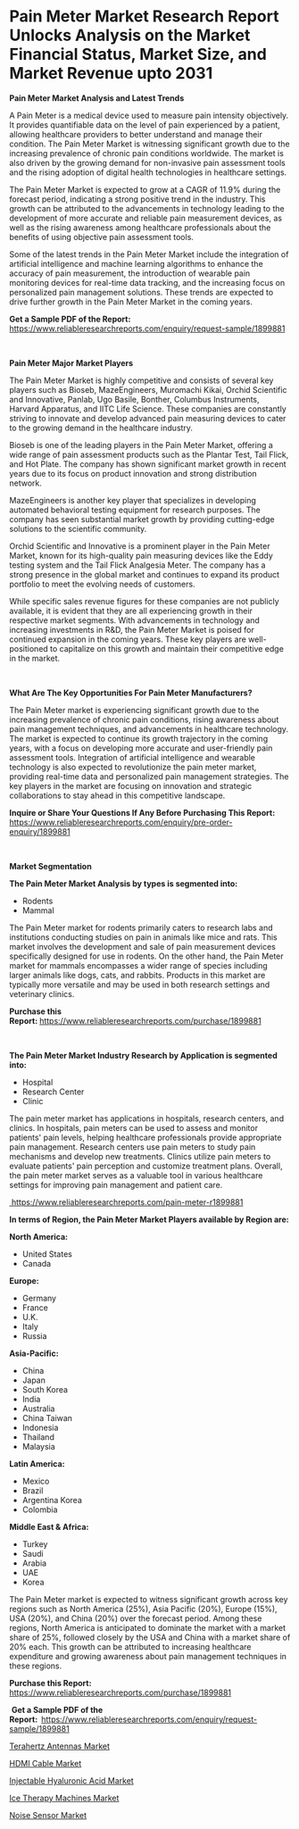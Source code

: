<p><h1>Pain Meter Market Research Report Unlocks Analysis on the Market Financial Status, Market Size, and Market Revenue upto 2031</h1></p><p><strong>Pain Meter Market Analysis and Latest Trends</strong></p>
<p><p>A Pain Meter is a medical device used to measure pain intensity objectively. It provides quantifiable data on the level of pain experienced by a patient, allowing healthcare providers to better understand and manage their condition. The Pain Meter Market is witnessing significant growth due to the increasing prevalence of chronic pain conditions worldwide. The market is also driven by the growing demand for non-invasive pain assessment tools and the rising adoption of digital health technologies in healthcare settings.</p><p>The Pain Meter Market is expected to grow at a CAGR of 11.9% during the forecast period, indicating a strong positive trend in the industry. This growth can be attributed to the advancements in technology leading to the development of more accurate and reliable pain measurement devices, as well as the rising awareness among healthcare professionals about the benefits of using objective pain assessment tools.</p><p>Some of the latest trends in the Pain Meter Market include the integration of artificial intelligence and machine learning algorithms to enhance the accuracy of pain measurement, the introduction of wearable pain monitoring devices for real-time data tracking, and the increasing focus on personalized pain management solutions. These trends are expected to drive further growth in the Pain Meter Market in the coming years.</p></p>
<p><strong>Get a Sample PDF of the Report:&nbsp;</strong> <a href="https://www.reliableresearchreports.com/enquiry/request-sample/1899881">https://www.reliableresearchreports.com/enquiry/request-sample/1899881</a></p>
<p>&nbsp;</p>
<p><strong>Pain Meter Major Market Players</strong></p>
<p><p>The Pain Meter Market is highly competitive and consists of several key players such as Bioseb, MazeEngineers, Muromachi Kikai, Orchid Scientific and Innovative, Panlab, Ugo Basile, Bonther, Columbus Instruments, Harvard Apparatus, and IITC Life Science. These companies are constantly striving to innovate and develop advanced pain measuring devices to cater to the growing demand in the healthcare industry.</p><p>Bioseb is one of the leading players in the Pain Meter Market, offering a wide range of pain assessment products such as the Plantar Test, Tail Flick, and Hot Plate. The company has shown significant market growth in recent years due to its focus on product innovation and strong distribution network.</p><p>MazeEngineers is another key player that specializes in developing automated behavioral testing equipment for research purposes. The company has seen substantial market growth by providing cutting-edge solutions to the scientific community.</p><p>Orchid Scientific and Innovative is a prominent player in the Pain Meter Market, known for its high-quality pain measuring devices like the Eddy testing system and the Tail Flick Analgesia Meter. The company has a strong presence in the global market and continues to expand its product portfolio to meet the evolving needs of customers.</p><p>While specific sales revenue figures for these companies are not publicly available, it is evident that they are all experiencing growth in their respective market segments. With advancements in technology and increasing investments in R&D, the Pain Meter Market is poised for continued expansion in the coming years. These key players are well-positioned to capitalize on this growth and maintain their competitive edge in the market.</p></p>
<p>&nbsp;</p>
<p><strong>What Are The Key Opportunities For Pain Meter Manufacturers?</strong></p>
<p><p>The Pain Meter market is experiencing significant growth due to the increasing prevalence of chronic pain conditions, rising awareness about pain management techniques, and advancements in healthcare technology. The market is expected to continue its growth trajectory in the coming years, with a focus on developing more accurate and user-friendly pain assessment tools. Integration of artificial intelligence and wearable technology is also expected to revolutionize the pain meter market, providing real-time data and personalized pain management strategies. The key players in the market are focusing on innovation and strategic collaborations to stay ahead in this competitive landscape.</p></p>
<p><strong>Inquire or Share Your Questions If Any Before Purchasing This Report:</strong> <a href="https://www.reliableresearchreports.com/enquiry/pre-order-enquiry/1899881">https://www.reliableresearchreports.com/enquiry/pre-order-enquiry/1899881</a></p>
<p>&nbsp;</p>
<p><strong>Market Segmentation</strong></p>
<p><strong>The Pain Meter Market Analysis by types is segmented into:</strong></p>
<p><ul><li>Rodents</li><li>Mammal</li></ul></p>
<p><p>The Pain Meter market for rodents primarily caters to research labs and institutions conducting studies on pain in animals like mice and rats. This market involves the development and sale of pain measurement devices specifically designed for use in rodents. On the other hand, the Pain Meter market for mammals encompasses a wider range of species including larger animals like dogs, cats, and rabbits. Products in this market are typically more versatile and may be used in both research settings and veterinary clinics.</p></p>
<p><strong>Purchase this Report:&nbsp;</strong><a href="https://www.reliableresearchreports.com/purchase/1899881">https://www.reliableresearchreports.com/purchase/1899881</a></p>
<p>&nbsp;</p>
<p><strong>The Pain Meter Market Industry Research by Application is segmented into:</strong></p>
<p><ul><li>Hospital</li><li>Research Center</li><li>Clinic</li></ul></p>
<p><p>The pain meter market has applications in hospitals, research centers, and clinics. In hospitals, pain meters can be used to assess and monitor patients' pain levels, helping healthcare professionals provide appropriate pain management. Research centers use pain meters to study pain mechanisms and develop new treatments. Clinics utilize pain meters to evaluate patients' pain perception and customize treatment plans. Overall, the pain meter market serves as a valuable tool in various healthcare settings for improving pain management and patient care.</p></p>
<p><a href="https://www.reliableresearchreports.com/pain-meter-r1899881">&nbsp;https://www.reliableresearchreports.com/pain-meter-r1899881</a></p>
<p><strong>In terms of Region, the Pain Meter Market Players available by Region are:</strong></p>
<p>
    <p> <strong> North America: </strong>
        <ul>
            <li>United States</li>
            <li>Canada</li>
        </ul>
        </p> 
    <p> <strong> Europe: </strong>
        <ul>
            <li>Germany</li>
            <li>France</li>
            <li>U.K.</li>
            <li>Italy</li>
            <li>Russia</li>
        </ul>
        </p> 
    <p> <strong> Asia-Pacific: </strong>
        <ul>
            <li>China</li>
            <li>Japan</li>
            <li>South Korea</li>
            <li>India</li>
            <li>Australia</li>
            <li>China Taiwan</li>
            <li>Indonesia</li>
            <li>Thailand</li>
            <li>Malaysia</li>
        </ul>
        </p> 
    <p> <strong> Latin America: </strong>
        <ul>
            <li>Mexico</li>
            <li>Brazil</li>
            <li>Argentina Korea</li>
            <li>Colombia</li>
        </ul>
        </p> 
    <p> <strong> Middle East & Africa: </strong>
        <ul>
            <li>Turkey</li>
            <li>Saudi</li>
            <li>Arabia</li>
            <li>UAE</li>
            <li>Korea</li>
        </ul>
    </p>
    </p>
<p><p>The Pain Meter market is expected to witness significant growth across key regions such as North America (25%), Asia Pacific (20%), Europe (15%), USA (20%), and China (20%) over the forecast period. Among these regions, North America is anticipated to dominate the market with a market share of 25%, followed closely by the USA and China with a market share of 20% each. This growth can be attributed to increasing healthcare expenditure and growing awareness about pain management techniques in these regions.</p></p>
<p><strong>Purchase this Report: </strong><a href="https://www.reliableresearchreports.com/purchase/1899881">https://www.reliableresearchreports.com/purchase/1899881</a></p>
<p>&nbsp;<strong>Get a Sample PDF of the Report:&nbsp;&nbsp;</strong><a href="https://www.reliableresearchreports.com/enquiry/request-sample/1899881">https://www.reliableresearchreports.com/enquiry/request-sample/1899881</a></p>
<p><strong></strong></p>
<p><p><a href="https://medium.com/@connor.marshall794/terahertz-antennas-market-a-global-and-regional-analysis-focus-on-end-user-product-and-region-965f047516a8">Terahertz Antennas Market</a></p><p><a href="https://medium.com/@max.sanderson5645/global-hdmi-cable-market-trends-insights-into-growth-opportunities-and-challenges-forecasted-from-c21d580d8b19">HDMI Cable Market</a></p><p><a href="https://github.com/hzxpgedq27/Market-Research-Report-List-1/blob/main/injectable-hyaluronic-acid-market.md">Injectable Hyaluronic Acid Market</a></p><p><a href="https://github.com/mdinislamsheik/Market-Research-Report-List-1/blob/main/ice-therapy-machines-market.md">Ice Therapy Machines Market</a></p><p><a href="https://medium.com/@dereodrews76856/noise-sensor-market-trends-and-analysis-opportunities-and-challenges-for-future-growth-2024-d3d027198d49">Noise Sensor Market</a></p></p>